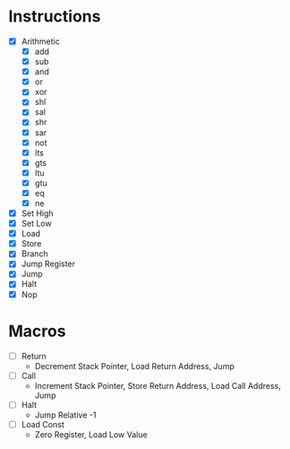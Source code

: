 # Instructions
- [x] Arithmetic
  - [x] add
  - [x] sub
  - [x] and
  - [x] or
  - [x] xor
  - [x] shl
  - [x] sal
  - [x] shr
  - [x] sar
  - [x] not
  - [x] lts
  - [x] gts
  - [x] ltu
  - [x] gtu
  - [x] eq
  - [x] ne
- [x] Set High
- [x] Set Low
- [x] Load
- [x] Store
- [x] Branch
- [x] Jump Register
- [x] Jump
- [x] Halt
- [x] Nop

# Macros
- [ ] Return
  - Decrement Stack Pointer, Load Return Address, Jump
- [ ] Call
  - Increment Stack Pointer, Store Return Address, Load Call Address, Jump
- [ ] Halt 
  - Jump Relative -1
- [ ] Load Const
  - Zero Register, Load Low Value